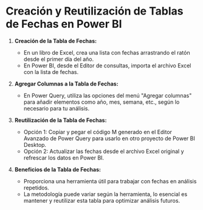 # Creación y Reutilización de Tablas de Fechas en Power BI

1. **Creación de la Tabla de Fechas:**
   - En un libro de Excel, crea una lista con fechas arrastrando el ratón desde el primer día del año.
   - En Power BI, desde el Editor de consultas, importa el archivo Excel con la lista de fechas.

2. **Agregar Columnas a la Tabla de Fechas:**
   - En Power Query, utiliza las opciones del menú "Agregar columnas" para añadir elementos como año, mes, semana, etc., según lo necesario para tu análisis.

3. **Reutilización de la Tabla de Fechas:**
   - Opción 1: Copiar y pegar el código M generado en el Editor Avanzado de Power Query para usarlo en otro proyecto de Power BI Desktop.
   - Opción 2: Actualizar las fechas desde el archivo Excel original y refrescar los datos en Power BI.

4. **Beneficios de la Tabla de Fechas:**
   - Proporciona una herramienta útil para trabajar con fechas en análisis repetidos.
   - La metodología puede variar según la herramienta, lo esencial es mantener y reutilizar esta tabla para optimizar análisis futuros.

